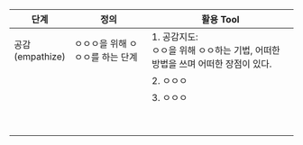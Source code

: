 <table>
  <thead>
    <tr>
      <th>단계</th>
      <th>정의</th>
      <th>활용 Tool</th>
    </tr>
  </thead>
  <tbody>
    <tr>
      <td>공감<br>(empathize)</td>
      <td>ㅇㅇㅇ을 위해 ㅇㅇㅇ를 하는 단계</td>
      <td>1. 공감지도:<br>ㅇㅇ을 위해 ㅇㅇ하는 기법, 어떠한 방법을 쓰며 어떠한 장점이 있다.</td>
    </tr>
    <tr>
      <td>&nbsp;</td>
      <td>&nbsp;</td>
      <td>2. ㅇㅇㅇ</td>
    </tr>
    <tr>
      <td>&nbsp;</td>
      <td>&nbsp;</td>
      <td>3. ㅇㅇㅇ</td>
    </tr>
    <tr>
      <td>&nbsp;</td>
      <td>&nbsp;</td>
      <td>&nbsp;</td>
    </tr>
    <tr>
      <td>&nbsp;</td>
      <td>&nbsp;</td>
      <td>&nbsp;</td>
    </tr>
  </tbody>
</table>
